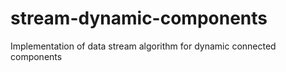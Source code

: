 # stream-dynamic-components
Implementation of data stream algorithm for dynamic connected components
